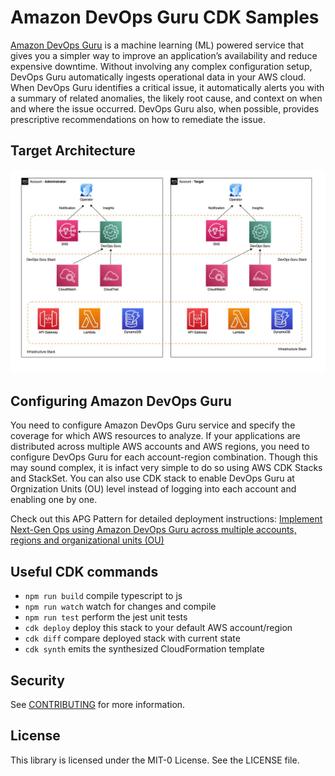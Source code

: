 # Amazon DevOps Guru CDK Samples

[Amazon DevOps Guru](https://aws.amazon.com/devops-guru/) is a machine learning (ML) powered service that gives you a simpler way to improve an application’s availability and reduce expensive downtime. Without involving any complex configuration setup, DevOps Guru automatically ingests operational data in your AWS cloud. When DevOps Guru identifies a critical issue, it automatically alerts you with a summary of related anomalies, the likely root cause, and context on when and where the issue occurred. DevOps Guru also, when possible, provides prescriptive recommendations on how to remediate the issue.

## Target Architecture
![insights](./images/multi_account.jpg)

## Configuring Amazon DevOps Guru

You need to configure Amazon DevOps Guru service and specify the coverage for which AWS resources to analyze. If your applications are distributed across multiple AWS accounts and AWS regions, you need to configure DevOps Guru for each account-region combination. Though this may sound complex, it is infact very simple to do so using AWS CDK Stacks and StackSet. You can also use CDK stack to enable DevOps Guru at Orgnization Units (OU) level instead of logging into each account and enabling one by one. 

Check out this APG Pattern for detailed deployment instructions: [Implement Next-Gen Ops using Amazon DevOps Guru across multiple accounts, regions and organizational units (OU)](https://apg-library.amazonaws.com/content/6075ca48-862a-4aa0-93c6-10bad8195a5c/1)  

## Useful CDK commands

 * `npm run build`   compile typescript to js
 * `npm run watch`   watch for changes and compile
 * `npm run test`    perform the jest unit tests
 * `cdk deploy`      deploy this stack to your default AWS account/region
 * `cdk diff`        compare deployed stack with current state
 * `cdk synth`       emits the synthesized CloudFormation template

## Security

See [CONTRIBUTING](CONTRIBUTING.md#security-issue-notifications) for more information.

## License

This library is licensed under the MIT-0 License. See the LICENSE file.